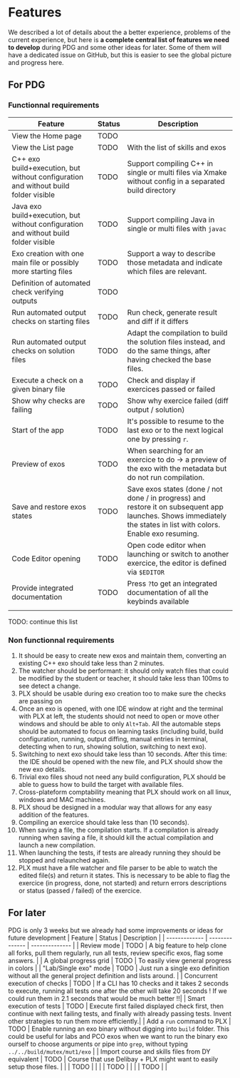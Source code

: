 # Features

We described a lot of details about the a better experience, problems of the current experience, but here is **a complete central list of features we need to develop** during PDG and some other ideas for later. Some of them will have a dedicated issue on GitHub, but this is easier to see the global picture and progress here.

## For PDG
### Functionnal requirements
| Feature                                                                              | Status | Description                                                                                                             |
| ------------------------------------------------------------------------------------ | ------ | ----------------------------------------------------------------------------------------------------------------------- |
| View the Home page                                                                   | TODO   |                                                                                                                         |
| View the List page                                                                   | TODO   | With the list of skills and exos                                                                                        |
| C++ exo build+execution, but without configuration and without build folder visible  | TODO   | Support compiling C++ in single or multi files via Xmake without config in a separated build directory                  |
| Java exo build+execution, but without configuration and without build folder visible | TODO   | Support compiling Java in single or multi files with `javac`                                                            |
| Exo creation with one main file or possibly more starting files                      | TODO   | Support a way to describe those metadata and indicate which files are relevant.                                         |
| Definition of automated check verifying outputs                                      | TODO   |                                                                                                                         |
| Run automated output checks on starting files                                        | TODO   | Run check, generate result and diff if it differs                                                                       |
| Run automated output checks on solution files                                        | TODO   | Adapt the compilation to build the solution files instead, and do the same things, after having checked the base files. |
| Execute a check on a given binary file                                                                   | TODO   | Check and display if exercices passed or failed                                                                         |
| Show why checks are failing | TODO   | Show why exercice failed (diff output / solution)                                                                       |
| Start of the app                                                                  | TODO   | It's possible to resume to the last exo or to the next logical one by pressing `r`. |
| Preview of exos                                                                      | TODO   | When searching for an exercice to do -> a preview of the exo with the metadata but do not run compilation.                      |
| Save and restore exos states                                                               | TODO   | Save exos states (done / not done / in progress) and restore it on subsequent app launches. Shows immediately the states in list with colors. Enable exo resuming.    |
| Code Editor opening                                                                  | TODO   | Open code editor when launching or switch to another exercice, the editor is defined via `$EDITOR`                                                                             |
| Provide integrated documentation                                                     | TODO   | Press `?`to get an integrated documentation of all the keybinds available                              |
|                                                                                      |        |                                                                                                                         |

TODO: continue this list

### Non functionnal requirements
1. It should be easy to create new exos and maintain them, converting an existing C++ exo should take less than 2 minutes.
1. The watcher should be performant: it should only watch files that could be modified by the student or teacher, it should take less than 100ms to see detect a change.
1. PLX should be usable during exo creation too to make sure the checks are passing on
1. Once an exo is opened, with one IDE window at right and the terminal with PLX at left, the students should not need to open or move other windows and should be able to only `Alt+Tab`. All the automable steps should be automated to focus on learning tasks (including build, build configuration, running, output diffing, manual entries in terminal, detecting when to run, showing solution, switching to next exo).
1. Switching to next exo should take less than 10 seconds. After this time: the IDE should be opened with the new file, and PLX should show the new exo details.
1. Trivial exo files shoud not need any build configuration, PLX should be able to guess how to build the target with available files.
1. Cross-plateform comptability meaning that PLX should work on all linux, windows and MAC machines.
1. PLX shoud be designed in a modular way that allows for any easy addition of the features.
1. Compiling an exercice should take less than (10 seconds). 
1. When saving a file, the compilation starts. If a compilation is already running when saving a file, it should kill the actual compilation and launch a new compilation.
1. When launching the tests, if tests are already running they should be stopped and relaunched again.
1. PLX must have a file watcher and file parser to be able to watch the edited file(s) and return it states. This is necessary to be able to flag the exercice (in progress, done, not started) and return errors descriptions or status (passed / failed) of the exercice.

## For later
PDG is only 3 weeks but we already had some improvements or ideas for future development
| Feature | Status | Description |
| ------------- | -------------- | -------------- |
| Review mode | TODO | A big feature to help clone all forks, pull them regularly, run all tests, review specific exos, flag some answers. |
| A global progress grid | TODO | To easily view general progress in colors |
| "Lab/Single exo" mode | TODO | Just run a single exo definition without all the general project definition and lists around. |
| Concurrent execution of checks | TODO | If a CLI has 10 checks and it takes 2 seconds to execute, running all tests one after the other will take 20 seconds ! If we could run them in 2.1 seconds that would be much better !!|
| Smart execution of tests | TODO | Execute first failed displayed check first, then continue with next failing tests, and finally with already passing tests. Invent other strategies to run them more efficiently.|
| Add a `run` command to PLX | TODO | Enable running an exo binary without digging into `build` folder. This could be useful for labs and PCO exos when we want to run the binary exo ourself to choose arguments or pipe into `grep`, without typing `../../build/mutex/mut1/exo` |
| Import course and skills files from DY equivalent | TODO | Course that use Delibay + PLX might want to easily setup those files. |
| | TODO | |
| | TODO | |
| | TODO | |

